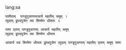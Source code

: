 lang:sa

~~~sloka
पश्यैताम्  पाण्डुपुत्राणामाचार्य महतीम् चमूम् ।
व्युढाम् द्रुपदपुत्रेण तव शिष्येण धीमता ॥
~~~

~~~padachhed
पश्य एताम् पाण्डुपुत्राणाम् आचार्य महतीम् चमूम् 
व्युढाम् द्रुपदपुत्रेण तव शिष्येण धीमता
~~~

~~~anvaya
आचार्य तव शिष्येण धीमता द्रुपदपुत्रेण व्युढाम् पाण्डुपुत्राणाम् महतीम् एताम् चमूम् पश्य 
~~~
